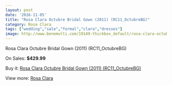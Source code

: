 ```yaml
---
layout: post
date: '2016-11-05'
title: "Rosa Clara Octubre Bridal Gown (2011) (RC11_OctubreBG)"
category: Rosa Clara
tags: ["wedding","sale","formal","clara","dresses"]
image: http://www.benemulti.com/19149-thickbox_default/rosa-clara-octubre-bridal-gown-2011-rc11octubrebg.jpg
---
```

Rosa Clara Octubre Bridal Gown (2011) (RC11_OctubreBG)

On Sales: **$429.99**
<a href="https://www.benemulti.com/en/rosa-clara/7248-rosa-clara-octubre-bridal-gown-2011-rc11octubrebg.html"><amp-img layout="responsive" width="600" height="600" src="//www.benemulti.com/19149-thickbox_default/rosa-clara-octubre-bridal-gown-2011-rc11octubrebg.jpg" alt="Rosa Clara Octubre Bridal Gown (2011) (RC11_OctubreBG) 0" /></a>
<a href="https://www.benemulti.com/en/rosa-clara/7248-rosa-clara-octubre-bridal-gown-2011-rc11octubrebg.html"><amp-img layout="responsive" width="600" height="600" src="//www.benemulti.com/19151-thickbox_default/rosa-clara-octubre-bridal-gown-2011-rc11octubrebg.jpg" alt="Rosa Clara Octubre Bridal Gown (2011) (RC11_OctubreBG) 1" /></a>
<a href="https://www.benemulti.com/en/rosa-clara/7248-rosa-clara-octubre-bridal-gown-2011-rc11octubrebg.html"><amp-img layout="responsive" width="600" height="600" src="//www.benemulti.com/19150-thickbox_default/rosa-clara-octubre-bridal-gown-2011-rc11octubrebg.jpg" alt="Rosa Clara Octubre Bridal Gown (2011) (RC11_OctubreBG) 2" /></a>

Buy it: [Rosa Clara Octubre Bridal Gown (2011) (RC11_OctubreBG)](https://www.benemulti.com/en/rosa-clara/7248-rosa-clara-octubre-bridal-gown-2011-rc11octubrebg.html "Rosa Clara Octubre Bridal Gown (2011) (RC11_OctubreBG)")

View more: [Rosa Clara](https://www.benemulti.com/en/60-rosa-clara "Rosa Clara")